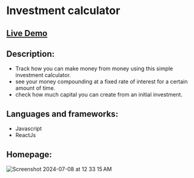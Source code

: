 # Investment calculator

## [Live Demo](https://investment-calculator-10zzptcyv-prateek2103s-projects.vercel.app/)

## Description:
- Track how you can make money from money using this simple investment calculator.
- see your money compounding at a fixed rate of interest for a certain amount of time.
- check how much capital you can create from an initial investment.

## Languages and frameworks:
- Javascript
- ReactJs
  
## Homepage:
![Screenshot 2024-07-08 at 12 33 15 AM](https://github.com/prateek2103/React-Standalone-Projects/assets/30109806/ddd83bbd-4c48-46cd-86be-b6b70b4e69ba)
